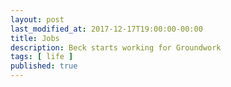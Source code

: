 ```yaml
---
layout: post
last_modified_at: 2017-12-17T19:00:00-00:00
title: Jobs
description: Beck starts working for Groundwork
tags: [ life ]
published: true
---
```


